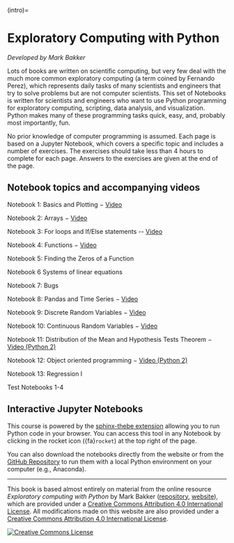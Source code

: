 (intro)=
# Exploratory Computing with Python

*Developed by Mark Bakker*

Lots of books are written on scientific computing, but very few deal with the much more common exploratory computing (a term coined by Fernando Perez), which represents daily tasks of many scientists and engineers that try to solve problems but are not computer scientists. This set of Notebooks is written for scientists and engineers who want to use Python programming for exploratory computing, scripting, data analysis, and visualization. Python makes many of these programming tasks quick, easy, and, probably most importantly, fun.

No prior knowledge of computer programming is assumed. Each page is based on a Jupyter Notebook, which covers a specific topic and includes a number of exercises. The exercises should take less than 4 hours to complete for each page. Answers to the exercises are given at the end of the page.

## Notebook topics and accompanying videos

Notebook 1: Basics and Plotting $-$ [Video](https://youtube.com/watch?v=a505WqfH5Tg&si=EnSIkaIECMiOmarE)

Notebook 2: Arrays $-$ [Video](https://youtu.be/5RkeHZnZEnM)

Notebook 3: For loops and If/Else statements -- [Video](https://youtu.be/19gM-QEVugc)

Notebook 4: Functions $-$ [Video](https://youtu.be/ZqjYNtWanMM)

Notebook 5: Finding the Zeros of a Function

Notebook 6 Systems of linear equations

Notebook 7: Bugs

Notebook 8: Pandas and Time Series $-$ [Video](https://youtu.be/MTdIY6uFY6M)

Notebook 9: Discrete Random Variables $-$ [Video](https://youtu.be/iKBHWz-MHR8)

Notebook 10: Continuous Random Variables $-$ [Video](https://youtu.be/ThpusgXnMGI)

Notebook 11: Distribution of the Mean and Hypothesis Tests Theorem $-$ [Video (Python 2)](http://youtu.be/OaD_bN3eg8o)

Notebook 12: Object oriented programming $-$ [Video (Python 2)](https://youtu.be/pNLAEDbK03s)

Notebook 13: Regression I

Test Notebooks 1-4

## Interactive Jupyter Notebooks

This course is powered by the [sphinx-thebe extension](https://github.com/executablebooks/sphinx-thebe) allowing you to run Python code in your browser. You can access this tool in any Notebook by clicking in the rocket icon ({fa}`rocket`) at the top right of the page. 

You can also download the notebooks directly from the website or from the [GitHub Repository](https://github.com/TeachBooks/exploratory_computing_with_python) to run them with a local Python environment on your computer (e.g., Anaconda).


---

This book is based almost entirely on material from the online resource <em>Exploratory computing with Python</em> by Mark Bakker (<a rel="repository" href="https://github.com/mbakker7/exploratory_computing_with_python" target="_blank">repository</a>, <a rel="website" href="https://mbakker7.github.io/exploratory_computing_with_python/" target="_blank">website</a>), which are provided under a <a rel="license" href="http://creativecommons.org/licenses/by/4.0/">Creative Commons Attribution 4.0 International License</a>. All modifications made on this website are also provided under a <a rel="license" href="http://creativecommons.org/licenses/by/4.0/">Creative Commons Attribution 4.0 International License</a>.

<a rel="license" href="http://creativecommons.org/licenses/by/4.0/"><img alt="Creative Commons License" style="border-width:0" src="https://i.creativecommons.org/l/by/4.0/88x31.png"/></a>
